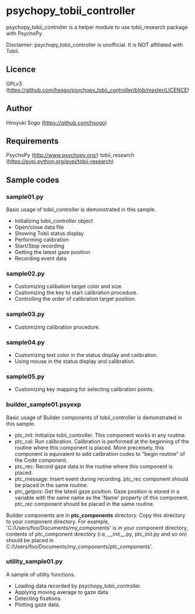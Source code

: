psychopy_tobii_controller
============================

psychopy_tobii_controller is a helper module to use tobii_research package with PsychoPy.

Disclaimer: psychopy_tobii_controller is unofficial. It is NOT affiliated with Tobii.


## Licence

GPLv3 (https://github.com/hsogo/psychopy_tobii_controller/blob/master/LICENCE)

## Author

Hiroyuki Sogo (https://github.com/hsogo)

## Requirements

PsychoPy (http://www.psychopy.org/)
tobii_research (https://pypi.python.org/pypi/tobii-research)

## Sample codes

### sample01.py

Basic usage of tobii_controller is demonstrated in this sample.

- Initializing tobii_controller object
- Open/close data file
- Showing Tobii status display
- Performing calibration
- Start/Stop recording
- Getting the latest gaze position
- Recording event data

### sample02.py

- Customizing calibation target color and size.
- Customizing the key to start calibration procedure.
- Controlling the order of calibration target position.

### sample03.py

- Customizing calibration procedure.

### sample04.py

- Customizing text color in the status display and calibration.
- Using mouse in the status display and calibration.

### sample05.py

- Customizing key mapping for selecting calibration points.

### builder_sample01.psyexp

Basic usage of Builder components of tobii_controller is demonstrated in this sample.

- ptc_init: Initialize tobii_controller. This component works in any routine.
- ptc_cal: Run calibration. Calibration is performed at the beginning of the routine where this component is placed.  More preceisely, this component is equivalent to add calibration codes to "begin routine" of the Code component.
- ptc_rec: Record gaze data in the routine where this component is placed.
- ptc_message: Insert event during recording. ptc_rec component should be placed in the same routine.
- ptc_getpos: Get the latest gaze position. Gaze position is stored in a variable with the same name as the 'Name' property of this component.  ptc_rec component should be placed in the same routine.

Builder components are in **ptc_components** directory.  Copy this directory to your component directory.  For example, 'C:/Users/foo/Documents/my_components' is in your component directory, contents of ptc_component directory (i.e, \_\_init\_\_.py, ptc_init.py and so on) should be placed in C:/Users/foo/Documents/my_components/ptc_components'.

### utility_sample01.py

A sample of utility functions.

- Loading data recorded by psychopy_tobii_controller.
- Applying moving average to gaze data.
- Detecting fixations.
- Plotting gaze data.

